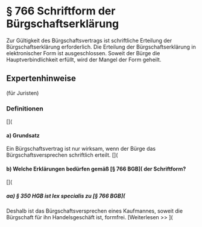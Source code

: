 # § 766 Schriftform der Bürgschaftserklärung
Zur Gültigkeit des Bürgschaftsvertrags ist schriftliche Erteilung der Bürgschaftserklärung erforderlich. Die Erteilung der Bürgschaftserklärung in elektronischer Form ist ausgeschlossen. Soweit der Bürge die Hauptverbindlichkeit erfüllt, wird der Mangel der Form geheilt.
## Expertenhinweise
(für Juristen)
### Definitionen
[](
#### a) Grundsatz
Ein Bürgschaftsvertrag ist nur wirksam, wenn der Bürge das Bürgschaftsversprechen schriftlich erteilt.
[](
#### b) Welche Erklärungen bedürfen gemäß [§ 766 BGB]( der Schriftform?
[](
##### aa) § 350 HGB ist _lex specialis_ zu [§ 766 BGB](
Deshalb ist das Bürgschaftsversprechen eines Kaufmannes, soweit die Bürgschaft für ihn Handelsgeschäft ist, formfrei.
[Weiterlesen >> ](